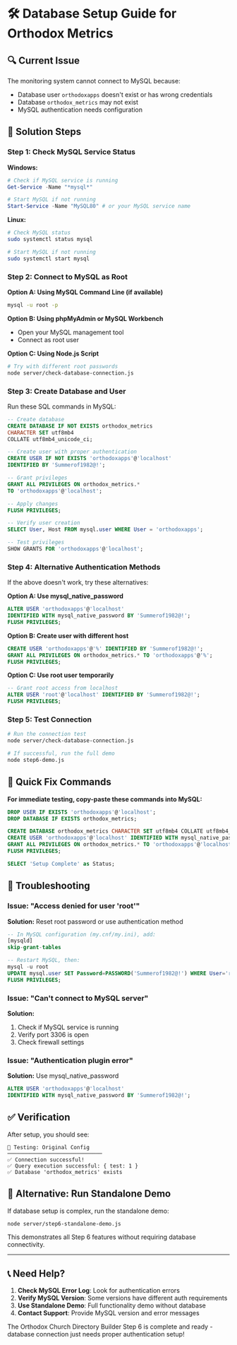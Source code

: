 # 🛠️ Database Setup Guide for Orthodox Metrics

## 🔍 Current Issue
The monitoring system cannot connect to MySQL because:
- Database user `orthodoxapps` doesn't exist or has wrong credentials
- Database `orthodox_metrics` may not exist
- MySQL authentication needs configuration

## 🚀 Solution Steps

### Step 1: Check MySQL Service Status

**Windows:**
```powershell
# Check if MySQL service is running
Get-Service -Name "*mysql*"

# Start MySQL if not running
Start-Service -Name "MySQL80" # or your MySQL service name
```

**Linux:**
```bash
# Check MySQL status
sudo systemctl status mysql

# Start MySQL if not running
sudo systemctl start mysql
```

### Step 2: Connect to MySQL as Root

**Option A: Using MySQL Command Line (if available)**
```bash
mysql -u root -p
```

**Option B: Using phpMyAdmin or MySQL Workbench**
- Open your MySQL management tool
- Connect as root user

**Option C: Using Node.js Script**
```bash
# Try with different root passwords
node server/check-database-connection.js
```

### Step 3: Create Database and User

Run these SQL commands in MySQL:

```sql
-- Create database
CREATE DATABASE IF NOT EXISTS orthodox_metrics 
CHARACTER SET utf8mb4 
COLLATE utf8mb4_unicode_ci;

-- Create user with proper authentication
CREATE USER IF NOT EXISTS 'orthodoxapps'@'localhost' 
IDENTIFIED BY 'Summerof1982@!';

-- Grant privileges
GRANT ALL PRIVILEGES ON orthodox_metrics.* 
TO 'orthodoxapps'@'localhost';

-- Apply changes
FLUSH PRIVILEGES;

-- Verify user creation
SELECT User, Host FROM mysql.user WHERE User = 'orthodoxapps';

-- Test privileges
SHOW GRANTS FOR 'orthodoxapps'@'localhost';
```

### Step 4: Alternative Authentication Methods

If the above doesn't work, try these alternatives:

**Option A: Use mysql_native_password**
```sql
ALTER USER 'orthodoxapps'@'localhost' 
IDENTIFIED WITH mysql_native_password BY 'Summerof1982@!';
FLUSH PRIVILEGES;
```

**Option B: Create user with different host**
```sql
CREATE USER 'orthodoxapps'@'%' IDENTIFIED BY 'Summerof1982@!';
GRANT ALL PRIVILEGES ON orthodox_metrics.* TO 'orthodoxapps'@'%';
FLUSH PRIVILEGES;
```

**Option C: Use root user temporarily**
```sql
-- Grant root access from localhost
ALTER USER 'root'@'localhost' IDENTIFIED BY 'Summerof1982@!';
FLUSH PRIVILEGES;
```

### Step 5: Test Connection

```bash
# Run the connection test
node server/check-database-connection.js

# If successful, run the full demo
node step6-demo.js
```

## 🎯 Quick Fix Commands

**For immediate testing, copy-paste these commands into MySQL:**

```sql
DROP USER IF EXISTS 'orthodoxapps'@'localhost';
DROP DATABASE IF EXISTS orthodox_metrics;

CREATE DATABASE orthodox_metrics CHARACTER SET utf8mb4 COLLATE utf8mb4_unicode_ci;
CREATE USER 'orthodoxapps'@'localhost' IDENTIFIED WITH mysql_native_password BY 'Summerof1982@!';
GRANT ALL PRIVILEGES ON orthodox_metrics.* TO 'orthodoxapps'@'localhost';
FLUSH PRIVILEGES;

SELECT 'Setup Complete' as Status;
```

## 🔧 Troubleshooting

### Issue: "Access denied for user 'root'"
**Solution:** Reset root password or use authentication method
```sql
-- In MySQL configuration (my.cnf/my.ini), add:
[mysqld]
skip-grant-tables

-- Restart MySQL, then:
mysql -u root
UPDATE mysql.user SET Password=PASSWORD('Summerof1982@!') WHERE User='root';
FLUSH PRIVILEGES;
```

### Issue: "Can't connect to MySQL server"
**Solution:** 
1. Check if MySQL service is running
2. Verify port 3306 is open
3. Check firewall settings

### Issue: "Authentication plugin error"
**Solution:** Use mysql_native_password
```sql
ALTER USER 'orthodoxapps'@'localhost' 
IDENTIFIED WITH mysql_native_password BY 'Summerof1982@!';
```

## ✅ Verification

After setup, you should see:
```
🧪 Testing: Original Config
──────────────────────────────
✅ Connection successful!
✅ Query execution successful: { test: 1 }
✅ Database 'orthodox_metrics' exists
```

## 🚀 Alternative: Run Standalone Demo

If database setup is complex, run the standalone demo:
```bash
node server/step6-standalone-demo.js
```

This demonstrates all Step 6 features without requiring database connectivity.

---

## 📞 Need Help?

1. **Check MySQL Error Log**: Look for authentication errors
2. **Verify MySQL Version**: Some versions have different auth requirements  
3. **Use Standalone Demo**: Full functionality demo without database
4. **Contact Support**: Provide MySQL version and error messages

The Orthodox Church Directory Builder Step 6 is complete and ready - database connection just needs proper authentication setup!
